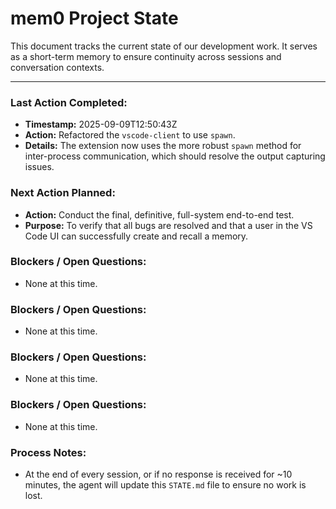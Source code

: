 # mem0 Project State

This document tracks the current state of our development work. It serves as a short-term memory to ensure continuity across sessions and conversation contexts.

---

### Last Action Completed:

*   **Timestamp:** 2025-09-09T12:50:43Z
*   **Action:** Refactored the `vscode-client` to use `spawn`.
*   **Details:** The extension now uses the more robust `spawn` method for inter-process communication, which should resolve the output capturing issues.

### Next Action Planned:

*   **Action:** Conduct the final, definitive, full-system end-to-end test.
*   **Purpose:** To verify that all bugs are resolved and that a user in the VS Code UI can successfully create and recall a memory.

### Blockers / Open Questions:

*   None at this time.

### Blockers / Open Questions:

*   None at this time.

### Blockers / Open Questions:

*   None at this time.

### Blockers / Open Questions:

*   None at this time.

### Process Notes:

*   At the end of every session, or if no response is received for ~10 minutes, the agent will update this `STATE.md` file to ensure no work is lost.

